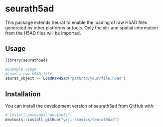 # seurath5ad

This package extends Seurat to enable the loading of raw H5AD files generated by other platforms or tools. Only the `obs` and spatial information from the H5AD files will be imported.

## Usage
```r
library(seurath5ad)

#Example usage  
#Load a raw H5AD file  
seurat_object <- LoadRawH5ad("path/to/your/file.h5ad")
```
## Installation

You can install the development version of seurath5ad from GitHub with:

```r
# install.packages("devtools")
devtools::install_github("yiji-stomics/seurath5ad")



